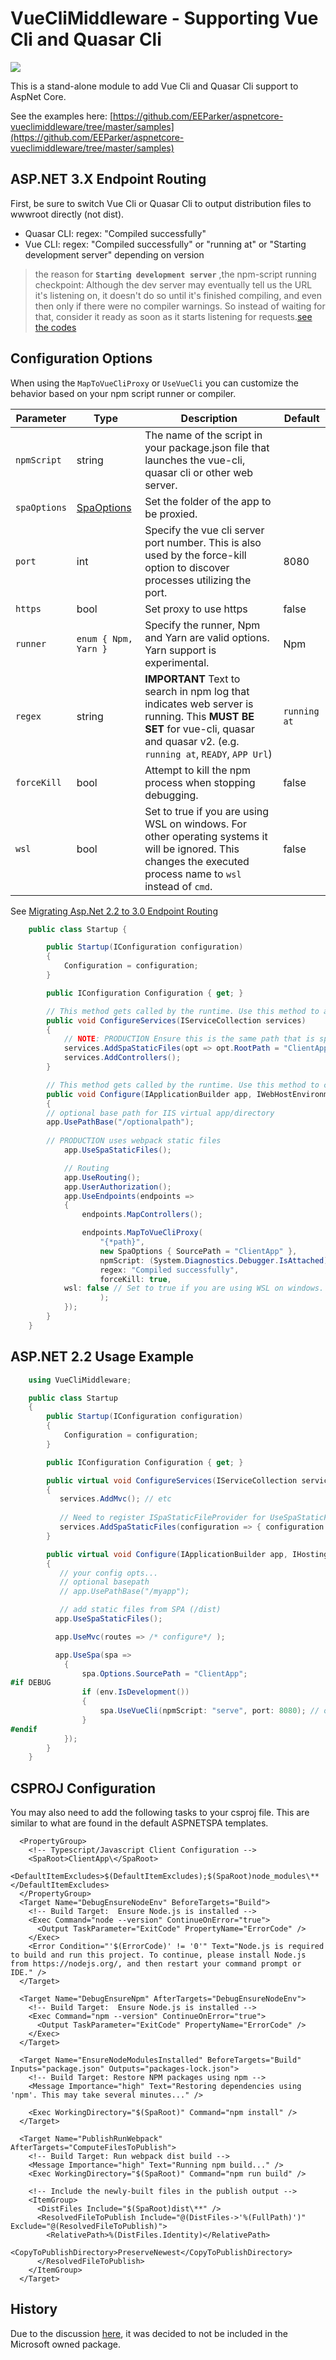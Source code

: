 # VueCliMiddleware - Supporting Vue Cli and Quasar Cli

[![](https://img.shields.io/nuget/v/VueCliMiddleware.svg)](https://www.nuget.org/packages/VueCliMiddleware/)

This is a stand-alone module to add Vue Cli and Quasar Cli support to AspNet Core.

See the examples here: [https://github.com/EEParker/aspnetcore-vueclimiddleware/tree/master/samples](https://github.com/EEParker/aspnetcore-vueclimiddleware/tree/master/samples)

## ASP.NET 3.X Endpoint Routing
First, be sure to switch Vue Cli or Quasar Cli to output distribution files to wwwroot directly (not dist).

* Quasar CLI: regex: "Compiled successfully"
* Vue CLI: regex: "Compiled successfully" or "running at" or "Starting development server" depending on version
 >the reason for **`Starting development server`** ,the npm-script running checkpoint: 
 Although the dev server may eventually tell us the URL it's listening on,
                    it doesn't do so until it's finished compiling, and even then only if there were
                    no compiler warnings. So instead of waiting for that, consider it ready as soon
                     as it starts listening for requests.[see the codes](https://github.com/EEParker/aspnetcore-vueclimiddleware/blob/master/src/VueCliMiddleware/VueDevelopmentServerMiddleware.cs#L91)

## Configuration Options
When using the `MapToVueCliProxy` or `UseVueCli` you can customize the behavior based on your npm script runner or compiler. 

| Parameter | Type | Description | Default |
|-----------|------|-------------|---------|
|`npmScript`|string|The name of the script in your package.json file that launches the vue-cli, quasar cli or other web server.||
|`spaOptions`|[SpaOptions](https://docs.microsoft.com/en-us/dotnet/api/microsoft.aspnetcore.spaservices.spaoptions?view=aspnetcore-5.0)|Set the folder of the app to be proxied.||
|`port`|int|Specify the vue cli server port number. This is also used by the force-kill option to discover processes utilizing the port.|8080|
|`https`|bool|Set proxy to use https|false|
|`runner`|`enum { Npm, Yarn }`|Specify the runner, Npm and Yarn are valid options. Yarn support is experimental.|Npm|
|`regex`|string|**IMPORTANT** Text to search in npm log that indicates web server is running. This **MUST BE SET** for vue-cli, quasar and quasar v2. (e.g. `running at`, `READY`, `APP Url`)|`running at`|
|`forceKill`|bool|Attempt to kill the npm process when stopping debugging.|false|
|`wsl`|bool|Set to true if you are using WSL on windows. For other operating systems it will be ignored. This changes the executed process name to `wsl` instead of `cmd`.|false|



See [Migrating Asp.Net 2.2 to 3.0 Endpoint Routing](https://docs.microsoft.com/en-us/aspnet/core/migration/22-to-30?view=aspnetcore-3.1&tabs=visual-studio#update-routing-startup-code)
```csharp
    public class Startup {

        public Startup(IConfiguration configuration)
        {
            Configuration = configuration;
        }

        public IConfiguration Configuration { get; }

        // This method gets called by the runtime. Use this method to add services to the container.
        public void ConfigureServices(IServiceCollection services)
        {
            // NOTE: PRODUCTION Ensure this is the same path that is specified in your webpack output
            services.AddSpaStaticFiles(opt => opt.RootPath = "ClientApp/dist");
            services.AddControllers();
        }

        // This method gets called by the runtime. Use this method to configure the HTTP request pipeline.
        public void Configure(IApplicationBuilder app, IWebHostEnvironment env)
        {
	    // optional base path for IIS virtual app/directory
	    app.UsePathBase("/optionalpath");
            
	    // PRODUCTION uses webpack static files
            app.UseSpaStaticFiles();

            // Routing
            app.UseRouting();
            app.UserAuthorization();
            app.UseEndpoints(endpoints =>
            {
                endpoints.MapControllers();

                endpoints.MapToVueCliProxy(
                    "{*path}",
                    new SpaOptions { SourcePath = "ClientApp" },
                    npmScript: (System.Diagnostics.Debugger.IsAttached) ? "serve" : null,
                    regex: "Compiled successfully",
                    forceKill: true,
		    wsl: false // Set to true if you are using WSL on windows. For other operating systems it will be ignored
                    );
            });
        }
    }
```


## ASP.NET 2.2 Usage Example
```csharp
    using VueCliMiddleware;

    public class Startup
    {
        public Startup(IConfiguration configuration)
        {
            Configuration = configuration;
        }

        public IConfiguration Configuration { get; }

        public virtual void ConfigureServices(IServiceCollection services)
        {
           services.AddMvc(); // etc
           
           // Need to register ISpaStaticFileProvider for UseSpaStaticFiles middleware to work
           services.AddSpaStaticFiles(configuration => { configuration.RootPath = "ClientApp/dist"; });
        }

        public virtual void Configure(IApplicationBuilder app, IHostingEnvironment env)
        {
           // your config opts...
		   // optional basepath
		   // app.UsePathBase("/myapp");

           // add static files from SPA (/dist)
          app.UseSpaStaticFiles();

          app.UseMvc(routes => /* configure*/ );

          app.UseSpa(spa =>
            {
                spa.Options.SourcePath = "ClientApp";
#if DEBUG
                if (env.IsDevelopment())
                {
                    spa.UseVueCli(npmScript: "serve", port: 8080); // optional port
                }
#endif
            });
        }
    }
```

## CSPROJ Configuration
You may also need to add the following tasks to your csproj file. This are similar to what are found in the default ASPNETSPA templates.

```project.csproj
  <PropertyGroup>
    <!-- Typescript/Javascript Client Configuration -->
    <SpaRoot>ClientApp\</SpaRoot>
    <DefaultItemExcludes>$(DefaultItemExcludes);$(SpaRoot)node_modules\**</DefaultItemExcludes>
  </PropertyGroup>
  <Target Name="DebugEnsureNodeEnv" BeforeTargets="Build">
    <!-- Build Target:  Ensure Node.js is installed -->
    <Exec Command="node --version" ContinueOnError="true">
      <Output TaskParameter="ExitCode" PropertyName="ErrorCode" />
    </Exec>
    <Error Condition="'$(ErrorCode)' != '0'" Text="Node.js is required to build and run this project. To continue, please install Node.js from https://nodejs.org/, and then restart your command prompt or IDE." />
  </Target>

  <Target Name="DebugEnsureNpm" AfterTargets="DebugEnsureNodeEnv">
    <!-- Build Target:  Ensure Node.js is installed -->
    <Exec Command="npm --version" ContinueOnError="true">
      <Output TaskParameter="ExitCode" PropertyName="ErrorCode" />
    </Exec>
  </Target>

  <Target Name="EnsureNodeModulesInstalled" BeforeTargets="Build" Inputs="package.json" Outputs="packages-lock.json">
    <!-- Build Target: Restore NPM packages using npm -->
    <Message Importance="high" Text="Restoring dependencies using 'npm'. This may take several minutes..." />

    <Exec WorkingDirectory="$(SpaRoot)" Command="npm install" />
  </Target>

  <Target Name="PublishRunWebpack" AfterTargets="ComputeFilesToPublish">
    <!-- Build Target: Run webpack dist build -->
    <Message Importance="high" Text="Running npm build..." />
    <Exec WorkingDirectory="$(SpaRoot)" Command="npm run build" />

    <!-- Include the newly-built files in the publish output -->
    <ItemGroup>
      <DistFiles Include="$(SpaRoot)dist\**" />
      <ResolvedFileToPublish Include="@(DistFiles->'%(FullPath)')" Exclude="@(ResolvedFileToPublish)">
        <RelativePath>%(DistFiles.Identity)</RelativePath>
        <CopyToPublishDirectory>PreserveNewest</CopyToPublishDirectory>
      </ResolvedFileToPublish>
    </ItemGroup>
  </Target>

```

## History

Due to the discussion [here](https://github.com/aspnet/JavaScriptServices/pull/1726), it was decided to not be included in the Microsoft owned package.
